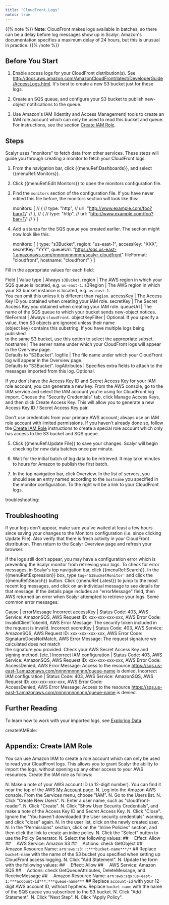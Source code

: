 ```yaml
---
title: "CloudFront Logs"
notoc: true
---
```


{{% note %}}
__Note__: CloudFront makes logs available in batches, so there can be a delay before
log messages show up in Scalyr. Amazon's documentation specifies a maximum delay of 24 hours, but this is
unusual in practice.
{{% /note %}}


## Before You Start

1. Enable access logs for your CloudFront distribution(s). See
http://docs.aws.amazon.com/AmazonCloudFront/latest/DeveloperGuide/AccessLogs.html. It's best to create a new
S3 bucket just for these logs.

2. Create an SQS queue, and configure your S3 bucket to publish new-object notifications to the queue.

3. Use Amazon's IAM (Identity and Access Management) tools to create an IAM role account which can only be
used to read this bucket and queue. For instructions, see the section [Create IAM Role](#createIAMRole).


## Steps

Scalyr uses "monitors" to fetch data from other services. These steps will guide you through creating a monitor to
fetch your CloudFront logs.

1. From the navigation bar, click {{menuRef:Dashboards}}, and select {{menuRef:Monitors}}.

2. Click {{menuRef:Edit Monitors}} to open the monitors configuration file.

3. Find the ``monitors`` section of the configuration file. If you have never edited this file before,
the monitors section will look like this:

      monitors: [
        // {
        //   type:        \"http\",
        //   url:         \"http://www.example.com/foo?bar=1\"
        // },
        // {
        //   type:        \"http\",
        //   url:         \"http://www.example.com/foo?bar=1\"
        // }
      ]

4. Add a stanza for the SQS queue you created earlier. The section might now look like this:

      monitors: [
        {
          type: "s3Bucket",
          region: "us-east-1",
          accessKey: "XXX",
          secretKey: "YYY",
          queueUrl: "https://sqs.us-east-1.amazonaws.com/nnnnnnnnnnnn/scalyr-cloudfront"
          fileFormat: "cloudfront",
          hostname: "cloudfront"
        }
      ]

Fill in the appropriate values for each field:

Field                       | Value
type                        | Always ``s3Bucket``.
region                      | The AWS region in which your SQS queue is located, e.g. ``us-east-1``.
s3Region                    | The AWS region in which your S3 bucket instance is located, e.g. ``us-east-1``. \
                                     You can omit this unless it is different than ``region``.
accessKey                   | The Access Key ID you obtained when creating your IAM role.
secretKey                   | The Secret Access Key you obtained when creating your IAM role.
queueUrl                    | The name of the SQS queue to which your bucket sends new-object notices.
fileFormat                  | Always ``cloudfront``.
objectKeyFilter             | Optional. If you specify a value, then S3 objects are ignored unless their name \
                                     (object key) contains this substring. If you have multiple logs being published \
                                     to the same S3 bucket, use this option to select the appropriate subset.
hostname                    | The server name under which your CloudFront logs will appear in the Overview page. \
                                     Defaults to "S3Bucket".
logfile                     | The file name under which your CloudFront log will appear in the Overview page. \
                                     Defaults to "S3Bucket".
logAttributes               | Specifies extra fields to attach to the messages imported from this log. Optional.

If you don't have the Access Key ID and Secret Access Key for your IAM role account, you can generate a new key. From the AWS console,
go to the IAM service and select the IAM account you're using for CloudFront log import. Choose the "Security Credentials" tab, click
Manage Access Keys, and then click Create Access Key. This will allow you to generate a new Access Key ID / Secret Access Key pair.

Don't use credentials from your primary AWS account; always use an IAM role account with limited permissions. If
you haven't already done so, follow the [Create IAM Role](#createIAMRole) instructions to create a special role
account which only has access to the S3 bucket and SQS queue.

5. Click {{menuRef:Update File}} to save your changes. Scalyr will begin checking for new data batches once per minute.

6. Wait for the initial batch of log data to be retrieved. It may take minutes to hours for Amazon to publish the
first batch.

7. In the top navigation bar, click Overview. In the list of servers, you should see an entry named according to the
``hostname`` you specified in the monitor configuration. To the right will be a link to your CloudFront logs.


troubleshooting: <Troubleshooting>
## Troubleshooting

If your logs don't appear, make sure you've waited at least a few hours since saving your changes to the Monitors
configuration (i.e. since clicking Update File). Also verify that there is fresh activity in your CloudFront distribution.
Then return to the Scalyr Overview page and refresh your browser.

If the logs still don't appear, you may have a configuration error which is preventing the Scalyr monitor from retrieving
your logs. To check for error messages, in Scalyr's top navigation bar, click {{menuRef:Search}}. In the
{{menuRef:Expression}} box, type ``tag='S3BucketMonitor'`` and click the {{menuRef:Search}} button. Click {{menuRef:Latest}}
to jump to the most recent log messages, and click on an individual message to see details for that message. If the details
page includes an "errorMessage" field, then AWS returned an error when Scalyr attempted to retrieve your logs. Some common error
messages:

Cause                       | errorMessage
Incorrect accessKey         | Status Code: 403, AWS Service: AmazonSQS, AWS Request ID: xxx-xxx-xxx-xxx, AWS Error Code: \
                                     InvalidClientTokenId, AWS Error Message: The security token included in the request is invalid.
Incorrect secretKey         | Status Code: 403, AWS Service: AmazonSQS, AWS Request ID: xxx-xxx-xxx-xxx, AWS Error Code: \
                                     SignatureDoesNotMatch, AWS Error Message: The request signature we calculated does not match \
                                     the signature you provided. Check your AWS Secret Access Key and signing method. [etc.]
Incorrect IAM configuration | Status Code: 403, AWS Service: AmazonSQS, AWS Request ID: xxx-xxx-xxx-xxx, AWS Error Code: \
                                     AccessDenied, AWS Error Message: Access to the resource https://sqs.us-east-1.amazonaws.com/nnnnnnnnnnnn/queue-name is denied.
Incorrect IAM configuration | Status Code: 403, AWS Service: AmazonSQS, AWS Request ID: xxx-xxx-xxx-xxx, AWS Error Code: \
                                     AccessDenied, AWS Error Message: Access to the resource https://sqs.us-east-1.amazonaws.com/nnnnnnnnnnnn/queue-name is denied.


## Further Reading

To learn how to work with your imported logs, see [Exploring Data](/help/view).


createIAMRole: <Create IAM Role>
## Appendix: Create IAM Role

You can use Amazon IAM to create a role account which can only be used to read your CloudFront logs. This allows you
to grant Scalyr the ability to import the logs, without opening up any other access to your AWS resources. Create
the IAM role as follows:

N. Make a note of your AWS account ID (a 12-digit number). You can find it near the top of the AWS
   [My Account](https://portal.aws.amazon.com/gp/aws/manageYourAccount) page.
N. Log into the Amazon AWS console. From the Services menu, choose "IAM".
N. Go to the Users list.
N. Click "Create New Users".
N. Enter a user name, such as "cloudfront-reader".
N. Click "Create".
N. Click "Show User Security Credentials", and make a note of the Access Key ID and Secret Access Key.
N. Click "Close". Ignore the "You haven't downloaded the User security credentials" warning, and click "close" again.
N. In the user list, click on the newly created user.
N. In the "Permissions" section, click on the "Inline Policies" section, and then click the link to create an inline policy.
N. Click the "Select" button to use the Policy Generator.
N. Select the following values: ##
   ``  ``Effect: Allow                                              ##
   ``  ``AWS Service: Amazon S3                                     ##
   ``  ``Actions: check GetObject                                   ##
   ``  ``Amazon Resource Name: ``arn:aws:s3:::***bucket-name***/*`` ##
  Replace ``bucket-name`` with the name of the S3 bucket you specified when setting up CloudFront access logging.
N. Click "Add Statement".
N. Update the form with the following values: ##
   ``  ``Effect: Allow                                              ##
   ``  ``AWS Service: Amazon SQS                                    ##
   ``  ``Actions: check GetQueueAttributes, DeleteMessage, and ReceiveMessage            ##
   ``  ``Amazon Resource Name: ``arn:aws:sqs:us-east-1:***account-id***:***queue-name***`` ##
  Replace ``account-id`` with your 12-digit AWS account ID, without hyphens. Replace ``bucket-name`` with the name of
  the SQS queue you subscribed to the S3 bucket.
N. Click "Add Statement".
N. Click "Next Step".
N. Click "Apply Policy".
